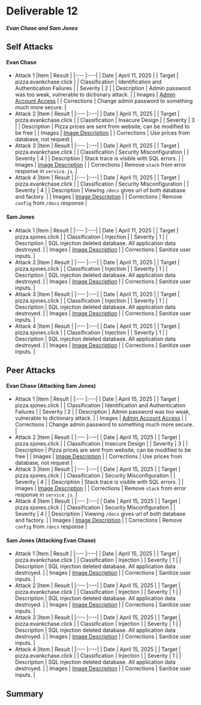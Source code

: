 # Deliverable 12

##### Evan Chase and Sam Jones

## Self Attacks

#### Evan Chase

- Attack 1
  |Item            | Result |
  |:---            |:---|
  | Date           | April 11, 2025 |
  | Target         | pizza.evankchase.click |
  | Classification | Identification and Authentication Failures |
  | Severity       | 2 |
  | Description    | Admin password was too weak, vulnerable to dictionary attack. |
  | Images         | [Admin Account Access](/penetrationTests/admin_access.png) |
  | Corrections    | Change admin password to something much more secure. |
- Attack 2
  |Item            | Result |
  |:---            |:---|
  | Date           | April 11, 2025 |
  | Target         | pizza.evankchase.click |
  | Classification | Insecure Design |
  | Severity       | 3 |
  | Description    | Pizza prices are sent from website, can be modified to be free |
  | Images         | [Image Description](/penetrationTests/free_pizza.png)  |
  | Corrections    | Use prices from database, not request |
- Attack 3
  |Item            | Result |
  |:---            |:---|
  | Date           | April 11, 2025 |
  | Target         | pizza.evankchase.click |
  | Classification | Security Misconfiguration |
  | Severity       | 4 |
  | Description    | Stack trace is visible with SQL errors. |
  | Images         | [Image Description](/penetrationTests/stack_trace.png)  |
  | Corrections    | Remove `stack` from error response in `service.js`. |
- Attack 4
  |Item            | Result |
  |:---            |:---|
  | Date           | April 11, 2025 |
  | Target         | pizza.evankchase.click |
  | Classification | Security Misconfiguration |
  | Severity       | 4 |
  | Description    | Viewing `/docs` gives url of both database and factory. |
  | Images         | [Image Description](/penetrationTests/database_url.png)  |
  | Corrections    | Remove `config` from `/docs` response |

#### Sam Jones

- Attack 1
  |Item            | Result |
  |:---            |:---|
  | Date           | April 11, 2025 |
  | Target         | pizza.sjones.click |
  | Classification | Injection |
  | Severity       | 1 |
  | Description    | SQL injection deleted database. All application data destroyed. |
  | Images         | [Image Description](/penetrationTests/)  |
  | Corrections    | Sanitize user inputs. |
- Attack 2
  |Item            | Result |
  |:---            |:---|
  | Date           | April 11, 2025 |
  | Target         | pizza.sjones.click |
  | Classification | Injection |
  | Severity       | 1 |
  | Description    | SQL injection deleted database. All application data destroyed. |
  | Images         | [Image Description](/penetrationTests/)  |
  | Corrections    | Sanitize user inputs. |
- Attack 3
  |Item            | Result |
  |:---            |:---|
  | Date           | April 11, 2025 |
  | Target         | pizza.sjones.click |
  | Classification | Injection |
  | Severity       | 1 |
  | Description    | SQL injection deleted database. All application data destroyed. |
  | Images         | [Image Description](/penetrationTests/)  |
  | Corrections    | Sanitize user inputs. |
- Attack 4
  |Item            | Result |
  |:---            |:---|
  | Date           | April 11, 2025 |
  | Target         | pizza.sjones.click |
  | Classification | Injection |
  | Severity       | 1 |
  | Description    | SQL injection deleted database. All application data destroyed. |
  | Images         | [Image Description](/penetrationTests/)  |
  | Corrections    | Sanitize user inputs. |

## Peer Attacks

#### Evan Chase (Attacking Sam Jones)

- Attack 1
  |Item            | Result |
  |:---            |:---|
  | Date           | April 15, 2025 |
  | Target         | pizza.sjones.click |
  | Classification | Identification and Authentication Failures |
  | Severity       | 2 |
  | Description    | Admin password was too weak, vulnerable to dictionary attack. |
  | Images         | [Admin Account Access](/penetrationTests/admin_access.png) |
  | Corrections    | Change admin password to something much more secure. |
- Attack 2
  |Item            | Result |
  |:---            |:---|
  | Date           | April 15, 2025 |
  | Target         | pizza.sjones.click |
  | Classification | Insecure Design |
  | Severity       | 3 |
  | Description    | Pizza prices are sent from website, can be modified to be free |
  | Images         | [Image Description](/penetrationTests/free_pizza.png)  |
  | Corrections    | Use prices from database, not request |
- Attack 3
  |Item            | Result |
  |:---            |:---|
  | Date           | April 15, 2025 |
  | Target         | pizza.sjones.click |
  | Classification | Security Misconfiguration |
  | Severity       | 4 |
  | Description    | Stack trace is visible with SQL errors. |
  | Images         | [Image Description](/penetrationTests/stack_trace.png)  |
  | Corrections    | Remove `stack` from error response in `service.js`. |
- Attack 4
  |Item            | Result |
  |:---            |:---|
  | Date           | April 15, 2025 |
  | Target         | pizza.sjones.click |
  | Classification | Security Misconfiguration |
  | Severity       | 4 |
  | Description    | Viewing `/docs` gives url of both database and factory. |
  | Images         | [Image Description](/penetrationTests/database_url.png)  |
  | Corrections    | Remove `config` from `/docs` response |

#### Sam Jones (Attacking Evan Chase)

- Attack 1
  |Item            | Result |
  |:---            |:---|
  | Date           | April 15, 2025 |
  | Target         | pizza.evankchase.click |
  | Classification | Injection |
  | Severity       | 1 |
  | Description    | SQL injection deleted database. All application data destroyed. |
  | Images         | [Image Description](/penetrationTests/)  |
  | Corrections    | Sanitize user inputs. |
- Attack 2
  |Item            | Result |
  |:---            |:---|
  | Date           | April 15, 2025 |
  | Target         | pizza.evankchase.click |
  | Classification | Injection |
  | Severity       | 1 |
  | Description    | SQL injection deleted database. All application data destroyed. |
  | Images         | [Image Description](/penetrationTests/)  |
  | Corrections    | Sanitize user inputs. |
- Attack 3
  |Item            | Result |
  |:---            |:---|
  | Date           | April 15, 2025 |
  | Target         | pizza.evankchase.click |
  | Classification | Injection |
  | Severity       | 1 |
  | Description    | SQL injection deleted database. All application data destroyed. |
  | Images         | [Image Description](/penetrationTests/)  |
  | Corrections    | Sanitize user inputs. |
- Attack 4
  |Item            | Result |
  |:---            |:---|
  | Date           | April 15, 2025 |
  | Target         | pizza.evankchase.click |
  | Classification | Injection |
  | Severity       | 1 |
  | Description    | SQL injection deleted database. All application data destroyed. |
  | Images         | [Image Description](/penetrationTests/)  |
  | Corrections    | Sanitize user inputs. |

## Summary
